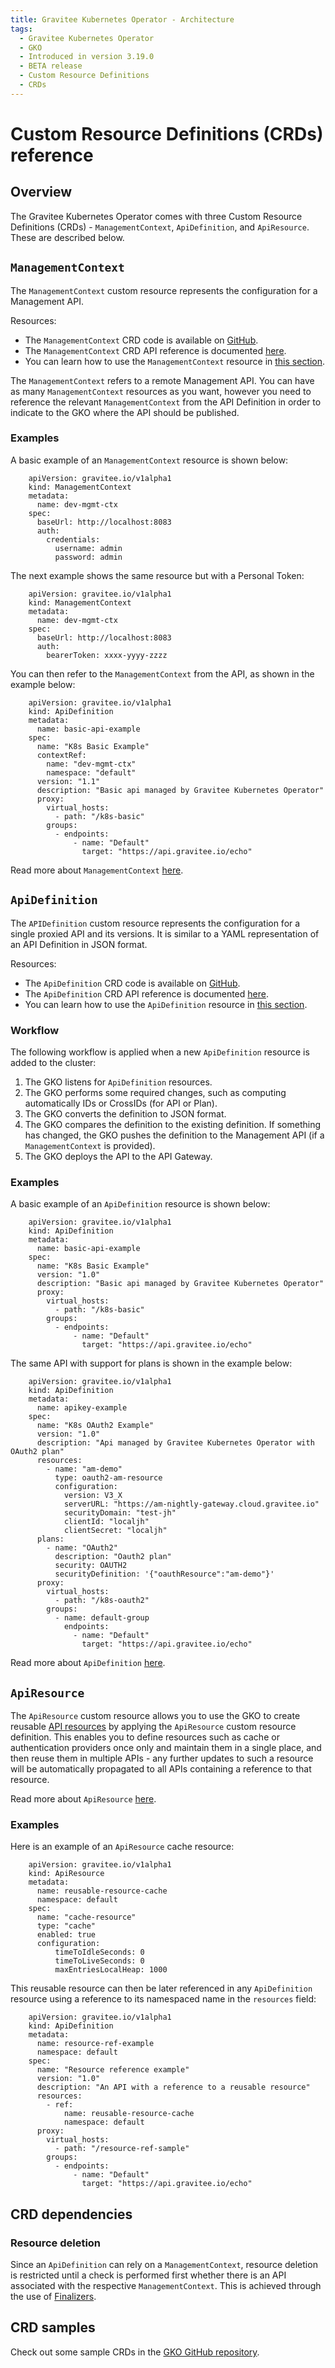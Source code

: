 ```yaml
---
title: Gravitee Kubernetes Operator - Architecture
tags:
  - Gravitee Kubernetes Operator
  - GKO
  - Introduced in version 3.19.0
  - BETA release
  - Custom Resource Definitions
  - CRDs
---
```


# Custom Resource Definitions (CRDs) reference

## Overview

The Gravitee Kubernetes Operator comes with three Custom Resource Definitions (CRDs) - `ManagementContext`, `ApiDefinition`, and `ApiResource`. These are described below.

## `ManagementContext`

The `ManagementContext` custom resource represents the configuration for a Management API.

Resources:

* The `ManagementContext` CRD code is available on [GitHub](https://github.com/gravitee-io/gravitee-kubernetes-operator/blob/master/api/v1alpha1/managementcontext\_types.go).
* The `ManagementContext` CRD API reference is documented [here](apim-kubernetes-operator-api-reference.md).
* You can learn how to use the `ManagementContext` resource in [this section](apim-kubernetes-operator-user-guide-management-context.md).

The `ManagementContext` refers to a remote Management API. You can have as many `ManagementContext` resources as you want, however you need to reference the relevant `ManagementContext` from the API Definition in order to indicate to the GKO where the API should be published.

### Examples

A basic example of an `ManagementContext` resource is shown below:

```
    apiVersion: gravitee.io/v1alpha1
    kind: ManagementContext
    metadata:
      name: dev-mgmt-ctx
    spec:
      baseUrl: http://localhost:8083
      auth:
        credentials:
          username: admin
          password: admin
```

The next example shows the same resource but with a Personal Token:

```
    apiVersion: gravitee.io/v1alpha1
    kind: ManagementContext
    metadata:
      name: dev-mgmt-ctx
    spec:
      baseUrl: http://localhost:8083
      auth:
        bearerToken: xxxx-yyyy-zzzz
```

You can then refer to the `ManagementContext` from the API, as shown in the example below:

```
    apiVersion: gravitee.io/v1alpha1
    kind: ApiDefinition
    metadata:
      name: basic-api-example
    spec:
      name: "K8s Basic Example"
      contextRef:
        name: "dev-mgmt-ctx"
        namespace: "default"
      version: "1.1"
      description: "Basic api managed by Gravitee Kubernetes Operator"
      proxy:
        virtual_hosts:
          - path: "/k8s-basic"
        groups:
          - endpoints:
              - name: "Default"
                target: "https://api.gravitee.io/echo"
```

Read more about `ManagementContext` [here](apim-kubernetes-operator-user-guide-management-context.md).

## `ApiDefinition`

The `APIDefinition` custom resource represents the configuration for a single proxied API and its versions. It is similar to a YAML representation of an API Definition in JSON format.

Resources:

* The `ApiDefinition` CRD code is available on [GitHub](https://github.com/gravitee-io/gravitee-kubernetes-operator/blob/master/api/v1alpha1/apidefinition\_types.go).
* The `ApiDefinition` CRD API reference is documented [here](apim-kubernetes-operator-api-reference.md).
* You can learn how to use the `ApiDefinition` resource in [this section](apim-kubernetes-operator-user-guide-api-definition.md).

### Workflow

The following workflow is applied when a new `ApiDefinition` resource is added to the cluster:

1. The GKO listens for `ApiDefinition` resources.
2. The GKO performs some required changes, such as computing automatically IDs or CrossIDs (for API or Plan).
3. The GKO converts the definition to JSON format.
4. The GKO compares the definition to the existing definition. If something has changed, the GKO pushes the definition to the Management API (if a `ManagementContext` is provided).
5. The GKO deploys the API to the API Gateway.

### Examples

A basic example of an `ApiDefinition` resource is shown below:

```
    apiVersion: gravitee.io/v1alpha1
    kind: ApiDefinition
    metadata:
      name: basic-api-example
    spec:
      name: "K8s Basic Example"
      version: "1.0"
      description: "Basic api managed by Gravitee Kubernetes Operator"
      proxy:
        virtual_hosts:
          - path: "/k8s-basic"
        groups:
          - endpoints:
              - name: "Default"
                target: "https://api.gravitee.io/echo"
```

The same API with support for plans is shown in the example below:

```
    apiVersion: gravitee.io/v1alpha1
    kind: ApiDefinition
    metadata:
      name: apikey-example
    spec:
      name: "K8s OAuth2 Example"
      version: "1.0"
      description: "Api managed by Gravitee Kubernetes Operator with OAuth2 plan"
      resources:
        - name: "am-demo"
          type: oauth2-am-resource
          configuration:
            version: V3_X
            serverURL: "https://am-nightly-gateway.cloud.gravitee.io"
            securityDomain: "test-jh"
            clientId: "localjh"
            clientSecret: "localjh"
      plans:
        - name: "OAuth2"
          description: "Oauth2 plan"
          security: OAUTH2
          securityDefinition: '{"oauthResource":"am-demo"}'
      proxy:
        virtual_hosts:
          - path: "/k8s-oauth2"
        groups:
          - name: default-group
            endpoints:
              - name: "Default"
                target: "https://api.gravitee.io/echo"
```

Read more about `ApiDefinition` [here](apim-kubernetes-operator-user-guide-api-definition.md).

## `ApiResource`

The `ApiResource` custom resource allows you to use the GKO to create reusable [API resources](../../../guides/misc./user-guide/publisher/resources/resources-overview.md) by applying the `ApiResource` custom resource definition. This enables you to define resources such as cache or authentication providers once only and maintain them in a single place, and then reuse them in multiple APIs - any further updates to such a resource will be automatically propagated to all APIs containing a reference to that resource.

Read more about `ApiResource` [here](apim-kubernetes-operator-user-guide-reusable-resources.md).

### Examples

Here is an example of an `ApiResource` cache resource:

```
    apiVersion: gravitee.io/v1alpha1
    kind: ApiResource
    metadata:
      name: reusable-resource-cache
      namespace: default
    spec:
      name: "cache-resource"
      type: "cache"
      enabled: true
      configuration:
          timeToIdleSeconds: 0
          timeToLiveSeconds: 0
          maxEntriesLocalHeap: 1000
```

This reusable resource can then be later referenced in any `ApiDefinition` resource using a reference to its namespaced name in the `resources` field:

```
    apiVersion: gravitee.io/v1alpha1
    kind: ApiDefinition
    metadata:
      name: resource-ref-example
      namespace: default
    spec:
      name: "Resource reference example"
      version: "1.0"
      description: "An API with a reference to a reusable resource"
      resources:
        - ref:
            name: reusable-resource-cache
            namespace: default
      proxy:
        virtual_hosts:
          - path: "/resource-ref-sample"
        groups:
          - endpoints:
              - name: "Default"
                target: "https://api.gravitee.io/echo"
```

## CRD dependencies

### Resource deletion

Since an `ApiDefinition` can rely on a `ManagementContext`, resource deletion is restricted until a check is performed first whether there is an API associated with the respective `ManagementContext`. This is achieved through the use of [Finalizers](https://kubernetes.io/docs/concepts/overview/working-with-objects/finalizers/).

## CRD samples

Check out some sample CRDs in the [GKO GitHub repository](https://github.com/gravitee-io/gravitee-kubernetes-operator/tree/master/config/samples/apim).
